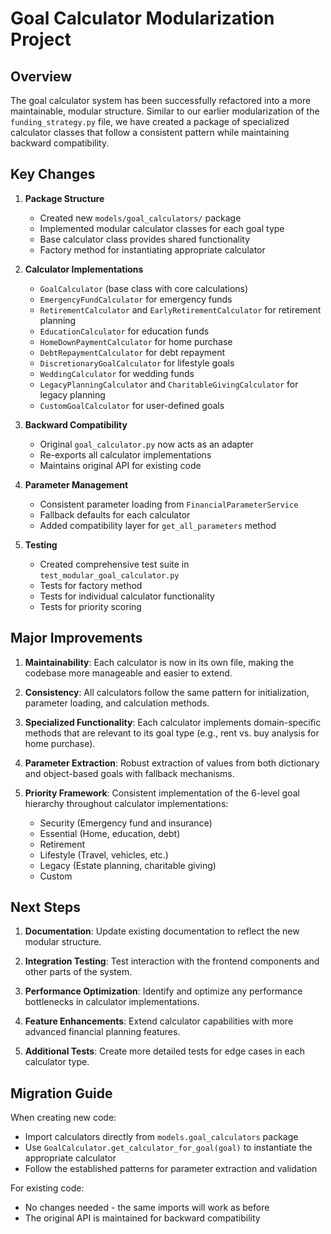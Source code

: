 # Goal Calculator Modularization Project

## Overview

The goal calculator system has been successfully refactored into a more maintainable, modular structure. Similar to our earlier modularization of the `funding_strategy.py` file, we have created a package of specialized calculator classes that follow a consistent pattern while maintaining backward compatibility.

## Key Changes

1. **Package Structure**
   - Created new `models/goal_calculators/` package
   - Implemented modular calculator classes for each goal type
   - Base calculator class provides shared functionality
   - Factory method for instantiating appropriate calculator

2. **Calculator Implementations**
   - `GoalCalculator` (base class with core calculations)
   - `EmergencyFundCalculator` for emergency funds
   - `RetirementCalculator` and `EarlyRetirementCalculator` for retirement planning
   - `EducationCalculator` for education funds
   - `HomeDownPaymentCalculator` for home purchase
   - `DebtRepaymentCalculator` for debt repayment
   - `DiscretionaryGoalCalculator` for lifestyle goals
   - `WeddingCalculator` for wedding funds
   - `LegacyPlanningCalculator` and `CharitableGivingCalculator` for legacy planning
   - `CustomGoalCalculator` for user-defined goals

3. **Backward Compatibility**
   - Original `goal_calculator.py` now acts as an adapter
   - Re-exports all calculator implementations
   - Maintains original API for existing code

4. **Parameter Management**
   - Consistent parameter loading from `FinancialParameterService`
   - Fallback defaults for each calculator
   - Added compatibility layer for `get_all_parameters` method

5. **Testing**
   - Created comprehensive test suite in `test_modular_goal_calculator.py`
   - Tests for factory method
   - Tests for individual calculator functionality
   - Tests for priority scoring

## Major Improvements

1. **Maintainability**: Each calculator is now in its own file, making the codebase more manageable and easier to extend.

2. **Consistency**: All calculators follow the same pattern for initialization, parameter loading, and calculation methods.

3. **Specialized Functionality**: Each calculator implements domain-specific methods that are relevant to its goal type (e.g., rent vs. buy analysis for home purchase).

4. **Parameter Extraction**: Robust extraction of values from both dictionary and object-based goals with fallback mechanisms.

5. **Priority Framework**: Consistent implementation of the 6-level goal hierarchy throughout calculator implementations:
   - Security (Emergency fund and insurance)
   - Essential (Home, education, debt)
   - Retirement
   - Lifestyle (Travel, vehicles, etc.)
   - Legacy (Estate planning, charitable giving)
   - Custom

## Next Steps

1. **Documentation**: Update existing documentation to reflect the new modular structure.

2. **Integration Testing**: Test interaction with the frontend components and other parts of the system.

3. **Performance Optimization**: Identify and optimize any performance bottlenecks in calculator implementations.

4. **Feature Enhancements**: Extend calculator capabilities with more advanced financial planning features.

5. **Additional Tests**: Create more detailed tests for edge cases in each calculator type.

## Migration Guide

When creating new code:
- Import calculators directly from `models.goal_calculators` package
- Use `GoalCalculator.get_calculator_for_goal(goal)` to instantiate the appropriate calculator
- Follow the established patterns for parameter extraction and validation

For existing code:
- No changes needed - the same imports will work as before
- The original API is maintained for backward compatibility
